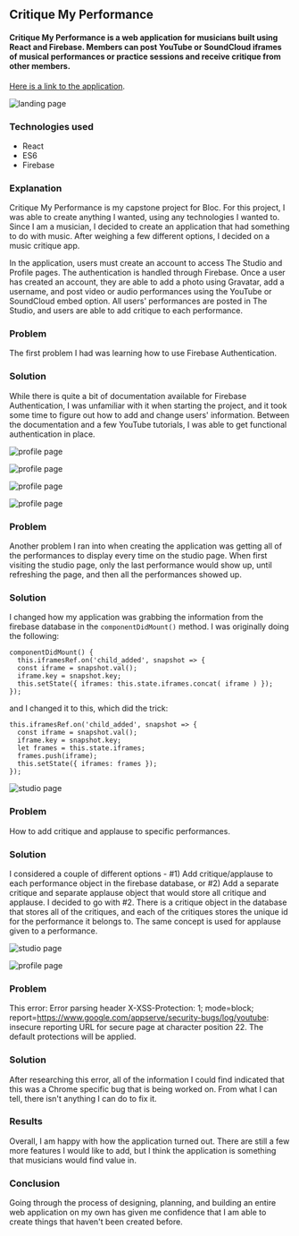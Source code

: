 ## Critique My Performance

#### Critique My Performance is a web application for musicians built using React and Firebase. Members can post YouTube or SoundCloud iframes of musical performances or practice sessions and receive critique from other members.

[Here is a link to the application](https://critiquemyperformance.herokuapp.com).

![landing page](public/assets/critique-my-performance-landing.PNG)

### Technologies used

* React
* ES6
* Firebase

### Explanation

Critique My Performance is my capstone project for Bloc. For this project, I was able to create anything I wanted, using any technologies I wanted to. Since I am a musician, I decided to create an application that had something to do with music. After weighing a few different options, I decided on a music critique app.  

In the application, users must create an account to access The Studio and Profile pages. The authentication is handled through Firebase.  Once a user has created an account, they are able to add a photo using Gravatar, add a username, and post video or audio performances using the YouTube or SoundCloud embed option. All users' performances are posted in The Studio, and users are able to add critique to each performance.

### Problem

The first problem I had was learning how to use Firebase Authentication.

### Solution

While there is quite a bit of documentation available for Firebase Authentication, I was unfamiliar with it when starting the project, and it took some time to figure out how to add and change users' information. Between the documentation and a few YouTube tutorials, I was able to get functional authentication in place.

![profile page](public/assets/profile-1.PNG)

![profile page](public/assets/profile-2.PNG)

![profile page](public/assets/profile-3.PNG)

![profile page](public/assets/profile-4.PNG)

### Problem

Another problem I ran into when creating the application was getting all of the performances to display every time on the studio page. When first visiting the studio page, only the last performance would show up, until refreshing the page, and then all the performances showed up.

### Solution

I changed how my application was grabbing the information from the firebase database in the `componentDidMount()` method. I was originally doing the following:

    componentDidMount() {
      this.iframesRef.on('child_added', snapshot => {
      const iframe = snapshot.val();
      iframe.key = snapshot.key;
      this.setState({ iframes: this.state.iframes.concat( iframe ) });
    });

and I changed it to this, which did the trick:

    this.iframesRef.on('child_added', snapshot => {
      const iframe = snapshot.val();
      iframe.key = snapshot.key;
      let frames = this.state.iframes;
      frames.push(iframe);
      this.setState({ iframes: frames });
    });

![studio page](public/assets/studio-1.PNG)

### Problem

How to add critique and applause to specific performances.

### Solution

I considered a couple of different options - #1) Add critique/applause to each performance object in the firebase database, or #2) Add a separate critique and separate applause object that would store all critique and applause. I decided to go with #2. There is a critique object in the database that stores all of the critiques, and each of the critiques stores the unique id for the performance it belongs to. The same concept is used for applause given to a performance.

![studio page](public/assets/studio-2.PNG)

![profile page](public/assets/profile-3.PNG)

### Problem

This error:
    Error parsing header X-XSS-Protection: 1; mode=block; report=https://www.google.com/appserve/security-bugs/log/youtube: insecure reporting URL for secure page at character position 22. The default protections will be applied.

### Solution

After researching this error, all of the information I could find indicated that this was a Chrome specific bug that is being worked on. From what I can tell, there isn't anything I can do to fix it. 

### Results

Overall, I am happy with how the application turned out. There are still a few more features I would like to add, but I think the application is something that musicians would find value in.

### Conclusion

Going through the process of designing, planning, and building an entire web application on my own has given me confidence that I am able to create things that haven't been created before.     
